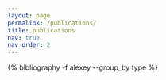 ```yaml
---
layout: page
permalink: /publications/
title: publications
nav: true
nav_order: 2
---
```


<div class="publications">
 {% bibliography -f alexey --group_by type %}
</div>

